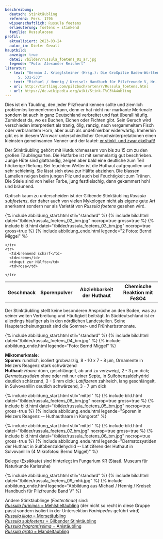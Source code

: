 ```yaml
---
beschreibung:
  deutsch: Stinktäubling
  referenz: Pers. 1796
  wissenschaftlich: Russula foetens
  erlaeuterung: foetens = stinkend
  familie: Russulaceae
profil:
  aktualisiert: 2023-03-24
  autor_in: Dieter Gewalt
hauptbild:
  anzeige: true
  datei: /bilder/russula_foetens_01_ar.jpg
  legende: "Foto: Alexander Reichert"
literatur:
  - text: "German J. Krieglsteiner (Hrsg.): Die Großpilze Baden-Württembergs Band 2
      S. 531-533"
  - text: "Michael / Hennig / Kreisel: Handbuch für Pilzfreunde V, Nr. 78"
  - url: http://tintling.com/pilzbuch/arten/r/Russula_foetens.html
  - url: https://de.wikipedia.org/wiki/Stink-T%C3%A4ubling
---
```

Dies ist ein Täubling, den jeder Pilzfreund kennen sollte und ziemlich problemlos kennenlernen kann, denn er hat nicht nur markante Merkmale sondern ist auch in ganz Deutschland verbreitet und fast überall häufig. Zumindest da, wo es Buchen, Eichen oder Fichten gibt. Sein Geruch wird verschieden interpretiert als tranig, ölig, ranzig, nach vergammeltem Fisch oder verbranntem Horn, aber auch als undefinierbar widerwärtig. Immerhin gibt es in diesem Wirrwarr unterschiedlicher Geruchsinterpretationen einen kleinsten gemeinsamen Nenner und der lautet: <ins>er stinkt, und zwar ekelhaft!</ins>  

Der Stinktäubling gehört mit Hutdurchmessern von bis zu 15 cm zu den großen Täublingsarten. Die Hutfarbe ist mit semmelartig gut beschrieben. Junge Hüte sind glattrandig, zeigen aber bald eine deutliche zum Teil höckerige Riefung. Bei feuchtem Wetter ist die Huthaut aufgequollen und sehr schleimig. Sie lässt sich etwa zur Hälfte abziehen. Die blassen Lamellen neigen beim jungen Pilz und auch bei Feuchtigkeit zum Tränen. Die Stiele sind von heller Farbe, jung festfleischig, dann gekammert hohl und bräunend.

Optisch kaum zu unterscheiden ist der Gilbende Stinktäubling *Russula subfoetens*, der daher auch von vielen Mykologen nicht als eigene gute Art anerkannt sondern nur als Varietät von *Russula foetens* gesehen wird.

{% include abbildung_start.html stil="standard" %}
{% include bild.html datei="/bilder/russula_foetens_02_bm.jpg" nocrop=true gross=true %}
{% include bild.html datei="/bilder/russula_foetens_03_bm.jpg" nocrop=true gross=true %}
{% include abbildung_ende.html legende="2 Fotos: Bernd Miggel" %}

<div class="table-responsive">
  <table class="table taeubling">
    <tr>
      <th rowspan="2">Geschmack</th>
      <th rowspan="2">Sporenpulver</th>
      <th rowspan="2">Abziehbarkeit der Huthaut</th>
      <th colspan="3" class="text-center">Chemische Reaktion mit FeSO4</th>
    </tr>
    <tr>
      
      
    </tr>
    <tr>
      <td>brennend scharf</td>
      <td>creme</td>
      <td>gut zur Hälfte</td>
      <td>rosa</td>
       
    </tr>
  </table>
</div>

Der Stinktäubling stellt keine besonderen Ansprüche an den Boden, was zu seiner weiten Verbreitung und Häufigkeit beiträgt. In Süddeutschland ist er allerdings häufiger als in den nördlichen Landesteilen. Seine Haupterscheinungszeit sind die Sommer- und Frühherbstmonate.

{% include abbildung_start.html stil="standard" %}
{% include bild.html datei="/bilder/russula_foetens_04_bm.jpg" %}
{% include abbildung_ende.html legende="Foto: Bernd Miggel" %}

**Mikromerkmale:**\
**Sporen**: rundlich, isoliert grobwarzig, 8 - 10 x 7 - 8 µm, Ornamente in Melzers Reagenz stark schwärzend\
**Huthaut**: *Haare* dünn, geschlängelt, ab und zu verzweigt, 2 - 3 µm dick; *Dermatozystiden* ohne oder mit nur einer Septe, in Sulfobenzaldehydrid deutlich schärzend, 3 - 6 mm dick; *Latifizeren* zahlreich, lang geschlängelt, in Sulvovanillin deutlich schwärzend, 3 - 7 µm dick

{% include abbildung_start.html stil="mittel" %}
{% include bild.html datei="/bilder/russula_foetens_08_bm.jpg" nocrop=true gross=true %}
{% include bild.html datei="/bilder/russula_foetens_05_bm.jpg" nocrop=true gross=true %}
{% include abbildung_ende.html legende="Sporen in Melzers Reagenz -- Huthauthaare in Kongorot" %}

{% include abbildung_start.html stil="mittel" %}
{% include bild.html datei="/bilder/russula_foetens_07_bm.jpg" nocrop=true gross=true %}
{% include bild.html datei="/bilder/russula_foetens_06_bm.jpg" nocrop=true gross=true %}
{% include abbildung_ende.html legende="Dermatozystiden der Huthaut in Sulfobenzaldehydrid -- Latiziferen der Huthaut in Sulvovanillin  (4 Mikrofotos: Bernd Miggel)" %}

Belege (Exsikkate) sind hinterlegt im Fungarium KR (Staatl. Museum für Naturkunde Karlsruhe)

{% include abbildung_start.html stil="standard" %}
{% include bild.html datei="/bilder/russula_foetens_09_mhk.jpg" %}
{% include abbildung_ende.html legende="Abbildung aus Michael / Hennig / Kreisel: Handbuch für Pilzfreunde Band V" %}

Andere Stinktäublinge (*Foetentinae*) sind:\
[*Russula  farinipes* = Mehlstieltäubling](/pilze/russula-farinipes-mehlstieltäubling) (der nicht so recht in diese Gruppe passt sondern isoliert in der Untersektion *Farinipedes* geführt wird)\
[*Russula  illota* = Morsetäubling](/pilze/russula-illota-morsetäubling)\
[*Russula  subfoetens* = Gilbender Stinktäubling](/pilze/russula-subfoetens-gilbender-stinktäubling)\
[*Russula  fragrantissima* = Anistäubling](/pilze/russula-fragrantissima-anistäubling)\
[*Russula  grata* = Mandeltäubling](/pilze/russula-grata-mandeltäubling)